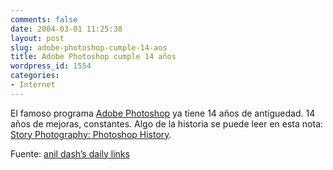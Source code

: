 ```yaml
---
comments: false
date: 2004-03-01 11:25:38
layout: post
slug: adobe-photoshop-cumple-14-aos
title: Adobe Photoshop cumple 14 años
wordpress_id: 1554
categories:
- Internet
---
```


El famoso programa [Adobe Photoshop](http://www.adobe.com/products/photoshop/main.html) ya tiene 14 años de antiguedad. 14 años de mejoras, constantes. Algo de la historia se puede leer en esta nota: [Story Photography: Photoshop History](http://www.storyphoto.com/multimedia/multimedia_photoshop.html).





Fuente: [anil dash’s daily links](http://www.dashes.com/links/archives/20040229.php#012480)




 
